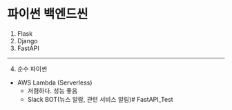 # 파이썬 백엔드씬
1. Flask
2. Django
3. FastAPI
---------
4. 순수 파이썬
- AWS Lambda (Serverless)
  - 저렴하다. 성능 좋음
  - Slack BOT(뉴스 알람, 관련 서비스 알림)# FastAPI_Test
